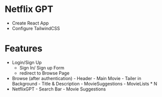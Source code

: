 # Netflix GPT

- Create React App
- Configure TailwindCSS

# Features
- Login/Sign Up
     - Sign In/ Sign up Form
     - redirect to Browse Page
- Browse (after authentication)
      - Header
      - Main Movie
             - Tailer in Background
             - Title & Description
             - MovieSuggestions
                - MovieLists * N
- NetflixGPT
      - Search Bar
      - Movie Suggestions 
